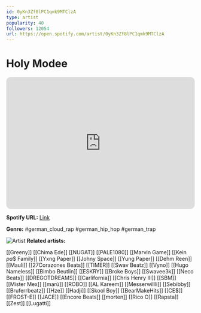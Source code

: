 ```yaml
---
id: 0yKn3Zf8lPC1qmk9MTClzA
type: artist
popularity: 40
followers: 12054
url: https://open.spotify.com/artist/0yKn3Zf8lPC1qmk9MTClzA
---
```

# Holy Modee

<iframe style="border-radius:12px" src="https://open.spotify.com/embed/artist/0yKn3Zf8lPC1qmk9MTClzA" width="100%" height="352" frameBorder="0" allowfullscreen="" allow="autoplay; clipboard-write; encrypted-media; fullscreen; picture-in-picture" loading="lazy"></iframe>

**Spotify URL:** [Link](https://open.spotify.com/artist/0yKn3Zf8lPC1qmk9MTClzA)

**Genre:**  #german_cloud_rap #german_hip_hop #german_trap

![Artist](https://i.scdn.co/image/ab6761610000e5eb1c33181a9429c41a5d8cde0e)
**Related artists:**

[[Greeny]]
[[Chima Ede]]
[[NUGAT]]
[[PALE1080]]
[[Marvin Game]]
[[Kein $pa$$ Family]]
[[Yxng Paper]]
[[Johny Space]]
[[Yung Paper]]
[[Dehm Reen]]
[[Mauli]]
[[27Corazones Beats]]
[[TIMER]]
[[Swav Beatz]]
[[Vyno]]
[[Hugo Nameless]]
[[Bimbo Beutlin]]
[[ESKRY]]
[[Broke Boys]]
[[Swavee3k]]
[[Neco Beats]]
[[DREGOTDREAMS]]
[[Carlifornia]]
[[Chris Henry III]]
[[SBM]]
[[Mister Mex]]
[[marú]]
[[ROBO]]
[[AL Kareem]]
[[Messerwillli]]
[[Sebibby]]
[[Bruferrbeatz]]
[[Hze]]
[[Hadji]]
[[Skool Boy]]
[[BearMakeHits]]
[[CE$]]
[[FROST-E]]
[[JACE]]
[[Encore Beats]]
[[morten]]
[[Rico O]]
[[Rapsta]]
[[Zest]]
[[Lugatti]]
